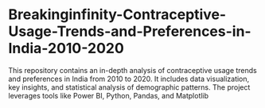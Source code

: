 # Breakinginfinity-Contraceptive-Usage-Trends-and-Preferences-in-India-2010-2020
This repository contains an in-depth analysis of contraceptive usage trends and preferences in India from 2010 to 2020. It includes data visualization, key insights, and statistical analysis of demographic patterns. The project leverages tools like Power BI, Python, Pandas, and Matplotlib
